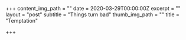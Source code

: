 +++
content_img_path = ""
date = 2020-03-29T00:00:00Z
excerpt = ""
layout = "post"
subtitle = "Things turn bad"
thumb_img_path = ""
title = "Temptation"

+++

